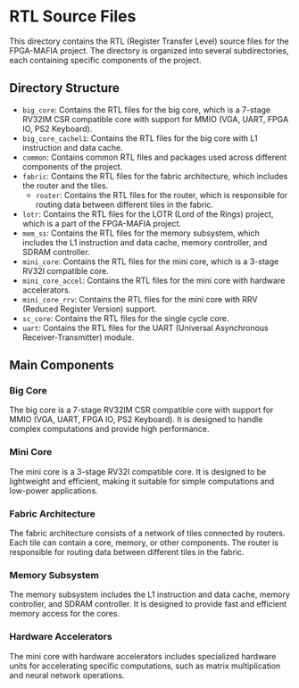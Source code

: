 # RTL Source Files

This directory contains the RTL (Register Transfer Level) source files for the FPGA-MAFIA project. The directory is organized into several subdirectories, each containing specific components of the project.

## Directory Structure

- `big_core`: Contains the RTL files for the big core, which is a 7-stage RV32IM CSR compatible core with support for MMIO (VGA, UART, FPGA IO, PS2 Keyboard).
- `big_core_cachel1`: Contains the RTL files for the big core with L1 instruction and data cache.
- `common`: Contains common RTL files and packages used across different components of the project.
- `fabric`: Contains the RTL files for the fabric architecture, which includes the router and the tiles.
  - `router`: Contains the RTL files for the router, which is responsible for routing data between different tiles in the fabric.
- `lotr`: Contains the RTL files for the LOTR (Lord of the Rings) project, which is a part of the FPGA-MAFIA project.
- `mem_ss`: Contains the RTL files for the memory subsystem, which includes the L1 instruction and data cache, memory controller, and SDRAM controller.
- `mini_core`: Contains the RTL files for the mini core, which is a 3-stage RV32I compatible core.
- `mini_core_accel`: Contains the RTL files for the mini core with hardware accelerators.
- `mini_core_rrv`: Contains the RTL files for the mini core with RRV (Reduced Register Version) support.
- `sc_core`: Contains the RTL files for the single cycle core.
- `uart`: Contains the RTL files for the UART (Universal Asynchronous Receiver-Transmitter) module.

## Main Components

### Big Core
The big core is a 7-stage RV32IM CSR compatible core with support for MMIO (VGA, UART, FPGA IO, PS2 Keyboard). It is designed to handle complex computations and provide high performance.

### Mini Core
The mini core is a 3-stage RV32I compatible core. It is designed to be lightweight and efficient, making it suitable for simple computations and low-power applications.

### Fabric Architecture
The fabric architecture consists of a network of tiles connected by routers. Each tile can contain a core, memory, or other components. The router is responsible for routing data between different tiles in the fabric.

### Memory Subsystem
The memory subsystem includes the L1 instruction and data cache, memory controller, and SDRAM controller. It is designed to provide fast and efficient memory access for the cores.

### Hardware Accelerators
The mini core with hardware accelerators includes specialized hardware units for accelerating specific computations, such as matrix multiplication and neural network operations.
